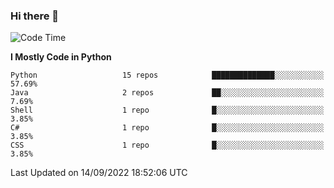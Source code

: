 ### Hi there 👋

<!--START_SECTION:waka-->
![Code Time](http://img.shields.io/badge/Code%20Time-260%20hrs%2027%20mins-blue)

**I Mostly Code in Python** 

```text
Python                   15 repos            ██████████████░░░░░░░░░░░   57.69% 
Java                     2 repos             ██░░░░░░░░░░░░░░░░░░░░░░░   7.69% 
Shell                    1 repo              █░░░░░░░░░░░░░░░░░░░░░░░░   3.85% 
C#                       1 repo              █░░░░░░░░░░░░░░░░░░░░░░░░   3.85% 
CSS                      1 repo              █░░░░░░░░░░░░░░░░░░░░░░░░   3.85%

```



 Last Updated on 14/09/2022 18:52:06 UTC
<!--END_SECTION:waka-->

<!--
**e1630m/e1630m** is a ✨ _special_ ✨ repository because its `README.md` (this file) appears on your GitHub profile.

Here are some ideas to get you started:

- 🔭 I’m currently working on ...
- 🌱 I’m currently learning ...
- 👯 I’m looking to collaborate on ...
- 🤔 I’m looking for help with ...
- 💬 Ask me about ...
- 📫 How to reach me: ...
- 😄 Pronouns: ...
- ⚡ Fun fact: ...
-->
